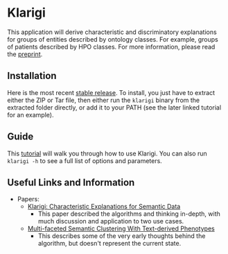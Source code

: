 # Klarigi

This application will derive characteristic and discriminatory explanations for groups 
of entities described by ontology classes. For example, groups of
patients described by HPO classes. For more information, please read the [preprint](https://www.biorxiv.org/content/10.1101/2021.06.14.448423v2).

## Installation

Here is the most recent [stable release](https://github.com/reality/klarigi/releases/tag/0.1.2). To install, you just have to extract either the ZIP or Tar file, then either run the ```klarigi``` binary from the extracted folder directly, or add it to your PATH (see the later linked tutorial for an example).

## Guide

This [tutorial](https://colab.research.google.com/drive/18BxV-mOItKpOu_rtrb1_WSnXeB4YsRYi?usp=sharing) will walk you through how to use Klarigi. You can also run ```klarigi -h``` to see a full list of options and parameters.

## Useful Links and Information

* Papers:
  * [Klarigi: Characteristic Explanations for Semantic Data](https://www.biorxiv.org/content/10.1101/2021.06.14.448423v2)
    * This paper described the algorithms and thinking in-depth, with much discussion and application to two use cases.
  * [Multi-faceted Semantic Clustering With Text-derived Phenotypes](https://www.medrxiv.org/content/10.1101/2021.05.26.21257830v1)
    * This describes some of the very early thoughts behind the algorithm, but doesn't represent the current state.
